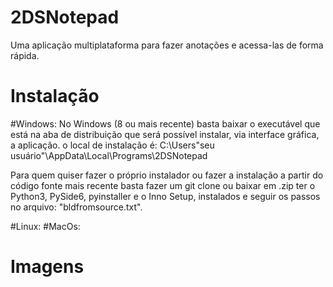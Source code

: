 # 2DSNotepad
Uma aplicação multiplataforma para fazer anotações e acessa-las de forma rápida.

# Instalação
  #Windows:
  No Windows (8 ou mais recente) basta baixar o executável que está na aba de distribuição que será possível instalar, via interface gráfica, a aplicação.
  o local de instalação é: C:\Users\"seu usuário"\AppData\Local\Programs\2DSNotepad
  
  Para quem quiser fazer o próprio instalador ou fazer a instalação a partir do código fonte mais recente basta fazer um git clone ou baixar em .zip
  ter o Python3, PySide6, pyinstaller e o Inno Setup, instalados e seguir os passos no arquivo: "bldfromsource.txt".
  
  #Linux:
  #MacOs:
  
 # Imagens
 
 
 
